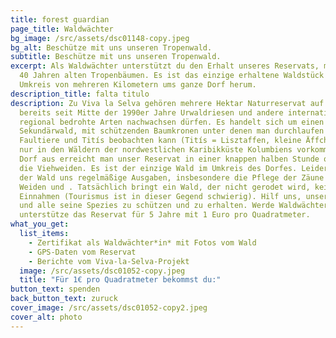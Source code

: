 ```yaml
---
title: forest guardian
page_title: Waldwächter
bg_image: /src/assets/dsc01148-copy.jpeg
bg_alt: Beschütze mit uns unseren Tropenwald.
subtitle: Beschütze mit uns unseren Tropenwald.
excerpt: Als Waldwächter unterstützt du den Erhalt unseres Reservats, mit bis zu
  40 Jahren alten Tropenbäumen. Es ist das einzige erhaltene Waldstück im
  Umkreis von mehreren Kilometern ums ganze Dorf herum.
description_title: falta titulo
description: Zu Viva la Selva gehören mehrere Hektar Naturreservat auf denen
  bereits seit Mitte der 1990er Jahre Urwaldriesen und andere international oder
  regional bedrohte Arten nachwachsen dürfen. Es handelt sich um einen reiferen
  Sekundärwald, mit schützenden Baumkronen unter denen man durchlaufen und
  Faultiere und Titís beobachten kann (Titís = Lisztaffen, kleine Äffchen, die
  nur in den Wäldern der nordwestlichen Karibikküste Kolumbiens vorkommen). Vom
  Dorf aus erreicht man unser Reservat in einer knappen halben Stunde quer über
  die Viehweiden. Es ist der einzige Wald im Umkreis des Dorfes. Leider kostet
  der Wald uns regelmäßige Ausgaben, insbesondere die Pflege der Zäune zu den
  Weiden und . Tatsächlich bringt ein Wald, der nicht gerodet wird, keine
  Einnahmen (Tourismus ist in dieser Gegend schwierig). Hilf uns, unseren Wald
  und alle seine Spezies zu schützen und zu erhalten. Werde Waldwächter und
  unterstütze das Reservat für 5 Jahre mit 1 Euro pro Quadratmeter.
what_you_get:
  list_items:
    - Zertifikat als Waldwächter*in* mit Fotos vom Wald
    - GPS-Daten vom Reservat
    - Berichte vom Viva-la-Selva-Projekt
  image: /src/assets/dsc01052-copy.jpeg
  title: "Für 1€ pro Quadratmeter bekommst du:"
button_text: spenden
back_button_text: zuruck
cover_image: /src/assets/dsc01052-copy2.jpeg
cover_alt: photo
---
```

